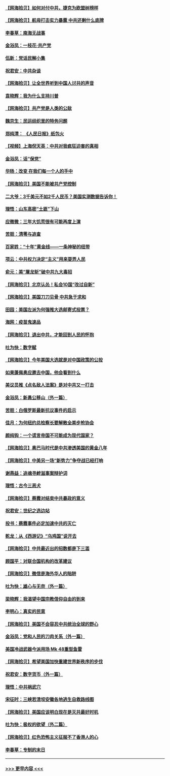 #### [【网海拾贝】如何对付中共，捷克为欧盟树榜样](../pages/nsc993/n12374209.md?t=09030051) 
#### [【网海拾贝】航母打击实力暴露 中共还剩什么底牌](../pages/nsc993/n12371825.md?t=09030051) 
#### [李春草：南海无战事](../pages/nsc993/n12371159.md?t=09030051) 
#### [金浴凤：一枝花·共产党](../pages/nsc993/n12368757.md?t=09030051) 
#### [伍新：党话民解小集](../pages/nsc993/n12366907.md?t=09030051) 
#### [祝君安：中共杂谈](../pages/nsc993/n12366076.md?t=09030051) 
#### [【网海拾贝】让全世界听到中国人讨共的声音](../pages/nsc993/n12365569.md?t=09030051) 
#### [袁晓辉：我为什么支持川普](../pages/nsc993/n12362670.md?t=09030051) 
#### [【网海拾贝】共产党是人类的公敌](../pages/nsc993/n12363182.md?t=09030051) 
#### [魏京生：民运组织里的特务问题](../pages/nsc993/n12363010.md?t=09030051) 
#### [郑纯清： 《人民日报》纸包火](../pages/nsc993/n12362706.md?t=09030051) 
#### [【视频】上海倪天英：中共对我疯狂迫害的真相](../pages/nsc993/n12356341.md?t=09030051) 
#### [金浴凤：话“保党”](../pages/nsc993/n12361867.md?t=09030051) 
#### [华旸：改变 在我们每一个人的手中](../pages/nsc993/n12361774.md?t=09030051) 
#### [【网海拾贝】美国不能被共产党控制](../pages/nsc993/n12360271.md?t=09030051) 
#### [二大爷：3千美元不如2千人民币？美国实测数据告诉你！](../pages/nsc993/n12358563.md?t=09030051) 
#### [理悟：山东高密“土匪”下山](../pages/nsc993/n12358535.md?t=09030051) 
#### [应微微：三年大饥荒很有可能再度上演](../pages/nsc993/n12358523.md?t=09030051) 
#### [苦胆：清零与追查](../pages/nsc993/n12358501.md?t=09030051) 
#### [百家姓：“十年”黄金线——一条神秘的纽带](../pages/nsc993/n12358319.md?t=09030051) 
#### [项云：中共权力决定“主义”用来耍弄人民](../pages/nsc993/n12358172.md?t=09030051) 
#### [俞元：美“屠龙斩”破中共九大毒招](../pages/nsc993/n12357822.md?t=09030051) 
#### [【网海拾贝】北京认怂！私会10国“改过自新”](../pages/nsc993/n12357784.md?t=09030051) 
#### [【网海拾贝】美国刀刀见骨 中共急于求和](../pages/nsc993/n12355511.md?t=09030051) 
#### [田园：美国左派为何强推大选邮寄式投票？](../pages/nsc993/n12352963.md?t=09030051) 
#### [海网：疫苗鬼速品](../pages/nsc993/n12354438.md?t=09030051) 
#### [【网海拾贝】退出中共，才能回到人民的怀抱](../pages/nsc993/n12352634.md?t=09030051) 
#### [吐为快：数字赋](../pages/nsc993/n12352317.md?t=09030051) 
#### [【网海拾贝】今年美国大选就是对中国政策的公投](../pages/nsc993/n12350973.md?t=09030051) 
#### [如果蓬佩奥应邀去中国，他会看到什么](../pages/nsc993/n12350945.md?t=09030051) 
#### [美议员推《点名敌人法案》是对中共又一打击](../pages/nsc993/n12350765.md?t=09030051) 
#### [金浴凤：新愚公移山（外一篇）](../pages/nsc993/n12350253.md?t=09030051) 
#### [苦胆：白俄罗斯最新抗议事件的启示](../pages/nsc993/n12349989.md?t=09030051) 
#### [佳月：为何纽约总检察长要解散全美步枪协会](../pages/nsc993/n12349939.md?t=09030051) 
#### [颜纯钩：一个谎言帝国不可能成为现代国家？](../pages/nsc993/n12349898.md?t=09030051) 
#### [【网海拾贝】奥巴马时代是中共渗透美国的黄金八年](../pages/nsc993/n12349284.md?t=09030051) 
#### [【网海拾贝】中美另一场“新势力”争夺战已经打响](../pages/nsc993/n12346998.md?t=09030051) 
#### [谢燕益：追魂寻衅滋事案辩护词](../pages/nsc993/n12346892.md?t=09030051) 
#### [理悟：古今三恶犬](../pages/nsc993/n12345190.md?t=09030051) 
#### [【网海拾贝】蔡霞对结束中共暴政的意义](../pages/nsc993/n12344263.md?t=09030051) 
#### [祝君安：世纪之选边站](../pages/nsc993/n12342382.md?t=09030051) 
#### [投书：蔡霞事件必定加速中共的灭亡](../pages/nsc993/n12341881.md?t=09030051) 
#### [乾龙：从《西游记》“乌鸡国”说开去](../pages/nsc993/n12341690.md?t=09030051) 
#### [【网海拾贝】中共最近出的招数都是下三滥](../pages/nsc993/n12341593.md?t=09030051) 
#### [顾国平：对联合国机构的改革建议](../pages/nsc993/n12339928.md?t=09030051) 
#### [【网海拾贝】微信是海外华人的陷阱](../pages/nsc993/n12338868.md?t=09030051) 
#### [吐为快：雄心与无奈（外一篇）](../pages/nsc993/n12338132.md?t=09030051) 
#### [梁晓辉：我渴望中国宗教信仰自由的到来](../pages/nsc993/n12336657.md?t=09030051) 
#### [李明心：真实的民意](../pages/nsc993/n12336089.md?t=09030051) 
#### [【网海拾贝】美国不会容忍中共统治全球的野心](../pages/nsc993/n12336063.md?t=09030051) 
#### [金浴凤：党和人民的刀肉关系（外一篇）](../pages/nsc993/n12335834.md?t=09030051) 
#### [美国冷战武器今派用场 Mk 48重型鱼雷](../pages/nsc993/n12335354.md?t=09030051) 
#### [【网海拾贝】希望美国加快重建世界新秩序的步伐](../pages/nsc993/n12334224.md?t=09030051) 
#### [祝君安：数字货币（外一篇）](../pages/nsc993/n12334186.md?t=09030051) 
#### [理悟：中共祸武穴](../pages/nsc993/n12333962.md?t=09030051) 
#### [宋征时：三峡若溃坝安徽各地逃生自救路线图](../pages/nsc993/n12332450.md?t=09030051) 
#### [【网海拾贝】美国应该明白现在是灭共最好时机](../pages/nsc993/n12332313.md?t=09030051) 
#### [吐为快：极权的欲望（外二篇）](../pages/nsc993/n12332089.md?t=09030051) 
#### [【网海拾贝】红色恐怖主义征服不了香港人的心](../pages/nsc993/n12329296.md?t=09030051) 
#### [李春草：专制的末日](../pages/nsc993/n12329079.md?t=09030051) 

----
#### [ >>> 更早内容 <<< ](../indexes/nsc993-earlier.md)
